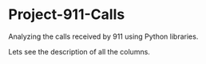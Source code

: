 # Project-911-Calls
Analyzing the calls received by 911 using Python libraries.



Lets see the description of all the columns.

